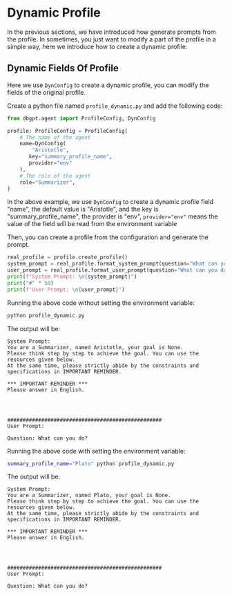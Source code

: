 # Dynamic Profile

In the previous sections, we have introduced how generate prompts from the profile.
In sometimes, you just want to modify a part of the profile in a simple way, here we 
introduce how to create a dynamic profile.

## Dynamic Fields Of Profile

Here we use `DynConfig` to create a dynamic profile, you can modify the fields of the original profile.

Create a python file named `profile_dynamic.py` and add the following code:

```python
from dbgpt.agent import ProfileConfig, DynConfig

profile: ProfileConfig = ProfileConfig(
    # The name of the agent
    name=DynConfig(
        "Aristotle",
       key="summary_profile_name",
       provider="env"
    ),
    # The role of the agent
    role="Summarizer",
)
```
In the above example, we use `DynConfig` to create a dynamic profile field "name", the 
default value is "Aristotle", and the key is "summary_profile_name", the provider is "env", 
`provider="env"` means the value of the field will be read from the environment variable

Then, you can create a profile from the configuration and generate the prompt.

```python
real_profile = profile.create_profile()
system_prompt = real_profile.format_system_prompt(question="What can you do?")
user_prompt = real_profile.format_user_prompt(question="What can you do?")
print(f"System Prompt: \n{system_prompt}")
print("#" * 50)
print(f"User Prompt: \n{user_prompt}")
```

Running the above code without setting the environment variable:
```bash
python profile_dynamic.py
```

The output will be:
```
System Prompt: 
You are a Summarizer, named Aristotle, your goal is None.
Please think step by step to achieve the goal. You can use the resources given below. 
At the same time, please strictly abide by the constraints and specifications in IMPORTANT REMINDER.

*** IMPORTANT REMINDER ***
Please answer in English.




##################################################
User Prompt: 

Question: What can you do?
```

Running the above code with setting the environment variable:
```bash
summary_profile_name="Plato" python profile_dynamic.py
```

The output will be:
```
System Prompt: 
You are a Summarizer, named Plato, your goal is None.
Please think step by step to achieve the goal. You can use the resources given below. 
At the same time, please strictly abide by the constraints and specifications in IMPORTANT REMINDER.

*** IMPORTANT REMINDER ***
Please answer in English.




##################################################
User Prompt: 

Question: What can you do?
```